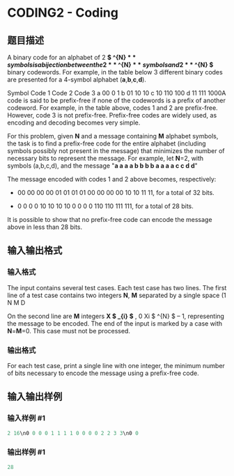 # CODING2 - Coding

## 题目描述

A binary code for an alphabet of 2 **$ ^{N} $** symbols is a bijection between the 2 **$ ^{N} $** symbols and 2 **$ ^{N} $** binary codewords. For example, in the table below 3 different binary codes are presented for a 4-symbol alphabet (**a**,**b**,**c**,**d**).

Symbol Code 1 Code 2 Code 3 a 00 0 1 b 01 10 10 c 10 110 100 d 11 111 1000A code is said to be prefix-free if none of the codewords is a prefix of another codeword. For example, in the table above, codes 1 and 2 are prefix-free. However, code 3 is not prefix-free. Prefix-free codes are widely used, as encoding and decoding becomes very simple.

For this problem, given **N** and a message containing **M** alphabet symbols, the task is to find a prefix-free code for the entire alphabet (including symbols possibly not present in the message) that minimizes the number of necessary bits to represent the message. For example, let **N**=2, with symbols (a,b,c,d), and the message "**a a a a b b b b a a a a c c d d**"

The message encoded with codes 1 and 2 above becomes, respectively:

- 00 00 00 00 01 01 01 01 00 00 00 00 10 10 11 11, for a total of 32 bits.

- 0 0 0 0 10 10 10 10 0 0 0 0 110 110 111 111, for a total of 28 bits.

It is possible to show that no prefix-free code can encode the message above in less than 28 bits.

## 输入输出格式

### 输入格式

The input contains several test cases. Each test case has two lines. The first line of a test case contains two integers **N**, **M** separated by a single space (1 N M D

On the second line are **M** integers **X $ _{i} $** , 0 Xi $ ^{N} $ – 1, representing the message to be encoded. The end of the input is marked by a case with **N**=**M**=0. This case must not be processed.

### 输出格式

For each test case, print a single line with one integer, the minimum number of bits necessary to encode the message using a prefix-free code.

## 输入输出样例

### 输入样例 #1

```cpp
2 16\n0 0 0 0 1 1 1 1 0 0 0 0 2 2 3 3\n0 0
```


### 输出样例 #1

```cpp
28
```


